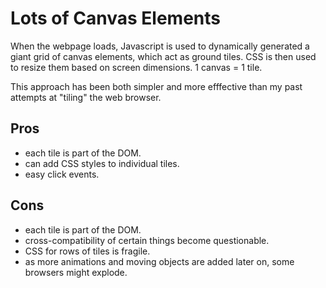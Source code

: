 Lots of Canvas Elements
======================================================================

When the webpage loads, Javascript is used to dynamically generated a
giant grid of canvas elements, which act as ground tiles. CSS is then
used to resize them based on screen dimensions.  1 canvas = 1 tile.

This approach has been both simpler and more efffective than my past
attempts at "tiling" the web browser.


Pros
--------------------------------------------------
* each tile is part of the DOM.
* can add CSS styles to individual tiles.
* easy click events.


Cons
--------------------------------------------------
* each tile is part of the DOM.
* cross-compatibility of certain things become questionable.
* CSS for rows of tiles is fragile.
* as more animations and moving objects are added later on, some
  browsers might explode.


